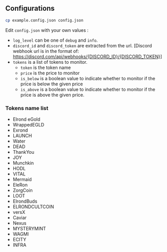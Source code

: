 ## Configurations

```sh
cp example.config.json config.json
```

Edit `config.json` with your own values :

- `log_level` can be one of `debug` and `info`.
- `discord_id` and `discord_token` are extracted from the url. [Discord webhook url is in the format of: https://discord.com/api/webhooks/{DISCORD_ID}/{DISCORD_TOKEN}]
- `tokens` is a list of tokens to monitor.
  - `token` is the token name
  - `price` is the price to monitor
  - `is_below` is a boolean value to indicate whether to monitor if the price is below the given price
  - `is_above` is a boolean value to indicate whether to monitor if the price is above the given price.

### Tokens name list

* Elrond eGold
* WrappedEGLD
* Exrond
* LAUNCH
* Water
* DEAD
* ThankYou
* JOY
* Munchkin
* HODL
* VITAL
* Mermaid
* EleRon
* ZorgCoin
* LOOT
* ElrondBuds
* ELRONDCULTCOIN
* versX
* Caviar
* Nexus
* MYSTERYMINT
* WAGMI
* ECITY
* INFRA